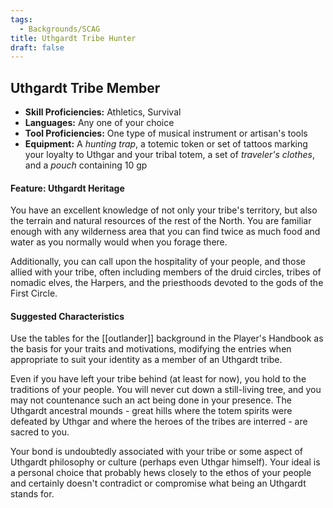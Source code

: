 ```yaml
---
tags:
  - Backgrounds/SCAG
title: Uthgardt Tribe Hunter
draft: false
---
```

## Uthgardt Tribe Member

- **Skill Proficiencies:** Athletics, Survival
- **Languages:** Any one of your choice
- **Tool Proficiencies:** One type of musical instrument or artisan's tools
- **Equipment:** A *hunting trap*, a totemic token or set of tattoos marking your loyalty to Uthgar and your tribal totem, a set of *traveler's clothes*, and a *pouch* containing 10 gp

#### Feature: Uthgardt Heritage

You have an excellent knowledge of not only your tribe's territory, but also the terrain and natural resources of the rest of the North. You are familiar enough with any wilderness area that you can find twice as much food and water as you normally would when you forage there.

Additionally, you can call upon the hospitality of your people, and those allied with your tribe, often including members of the druid circles, tribes of nomadic elves, the Harpers, and the priesthoods devoted to the gods of the First Circle.

#### Suggested Characteristics

Use the tables for the [[outlander]] background in the Player's Handbook as the basis for your traits and motivations, modifying the entries when appropriate to suit your identity as a member of an Uthgardt tribe.

Even if you have left your tribe behind (at least for now), you hold to the traditions of your people. You will never cut down a still-living tree, and you may not countenance such an act being done in your presence. The Uthgardt ancestral mounds - great hills where the totem spirits were defeated by Uthgar and where the heroes of the tribes are interred - are sacred to you.

Your bond is undoubtedly associated with your tribe or some aspect of Uthgardt philosophy or culture (perhaps even Uthgar himself). Your ideal is a personal choice that probably hews closely to the ethos of your people and certainly doesn't contradict or compromise what being an Uthgardt stands for.